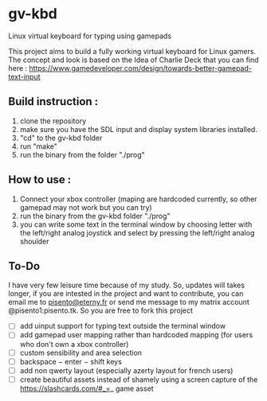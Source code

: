 # gv-kbd

Linux virtual keyboard for typing using gamepads

This project aims to build a fully working virtual keyboard for Linux gamers. The concept and look is based on the Idea of Charlie Deck that you can find here : https://www.gamedeveloper.com/design/towards-better-gamepad-text-input

## Build instruction :

1. clone the repository
2. make sure you have the SDL input and display system libraries installed.
3. "cd" to the gv-kbd folder
4. run "make"
5. run the binary from the folder "./prog"

## How to use :

1. Connect your xbox controller (maping are hardcoded currently, so other gamepad may not work but you can try)
2. run the binary from the gv-kbd folder "./prog"
3. you can write some text in the terminal window by choosing letter with the left/right analog joystick and select by pressing the left/right analog shoulder

## To-Do

I have very few leisure time because of my study. So, updates will takes longer, if you are intested in the project and want to contribute, you can email me to pisento@eterny.fr or send me message to my matrix account @pisento1:pisento.tk. So you are free to fork this project

- [ ] add uinput support for typing text outside the terminal window
- [ ] add gamepad user mapping rather than hardcoded mapping (for users who don't own a xbox controller)
- [ ] custom sensibility and area selection
- [ ] backspace − enter − shift keys
- [ ] add non qwerty layout (especially azerty layout for french users)
- [ ] create beautiful assets instead of shamely using a screen capture of the https://slashcards.com/#_=_ game asset

